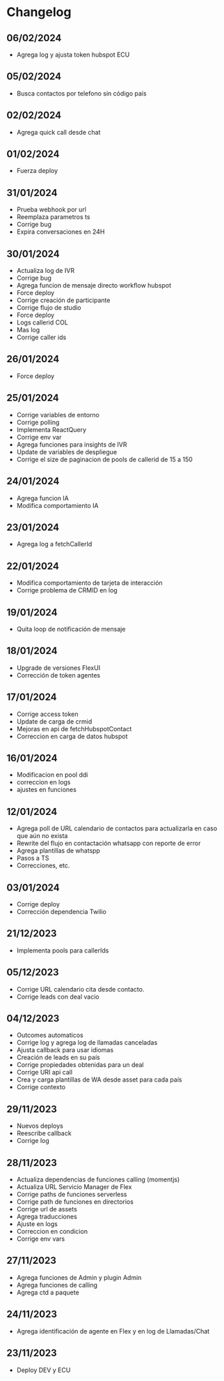 # Changelog

## 06/02/2024
* Agrega log y ajusta token hubspot ECU

## 05/02/2024
* Busca contactos por telefono sin código país

## 02/02/2024
* Agrega quick call desde chat

## 01/02/2024
* Fuerza deploy

## 31/01/2024
* Prueba webhook por url
* Reemplaza parametros ts
* Corrige bug
* Expira conversaciones en 24H

## 30/01/2024
* Actualiza log de IVR
* Corrige bug
* Agrega funcion de mensaje directo workflow hubspot
* Force deploy
* Corrige creación de participante
* Corrige flujo de studio
* Force deploy
* Logs callerid COL
* Mas log
* Corrige caller ids

## 26/01/2024
* Force deploy

## 25/01/2024
* Corrige variables de entorno
* Corrige polling
* Implementa ReactQuery
* Corrige env var
* Agrega funciones para insights de IVR
* Update de variables de despliegue
* Corrige el size de paginacion de pools de callerid de 15 a 150

## 24/01/2024
* Agrega funcion IA
* Modifica comportamiento IA

## 23/01/2024
* Agrega log a fetchCallerId

## 22/01/2024
* Modifica comportamiento de tarjeta de interacción
* Corrige problema de CRMID en log

## 19/01/2024
* Quita loop de notificación de mensaje

## 18/01/2024
* Upgrade de versiones FlexUI
* Corrección de token agentes

## 17/01/2024
* Corrige access token
* Update de carga de crmid
* Mejoras en api de fetchHubspotContact
* Correccion en carga de datos hubspot

## 16/01/2024
* Modificacion en pool ddi
* correccion en logs
* ajustes en funciones

## 12/01/2024
* Agrega poll de URL calendario de contactos para actualizarla en caso que aún no exista
* Rewrite del flujo en contactación whatsapp con reporte de error
* Agrega plantillas de whatspp
* Pasos a TS
* Correcciones, etc.

## 03/01/2024
* Corrige deploy
* Corrección dependencia Twilio

## 21/12/2023
* Implementa pools para callerIds

## 05/12/2023
* Corrige URL calendario cita desde contacto.
* Corrige leads con deal vacio

## 04/12/2023
* Outcomes automaticos
* Corrige log y agrega log de llamadas canceladas
* Ajusta callback para usar idiomas
* Creación de leads en su país
* Corrige propiedades obtenidas para un deal
* Corrige URI api call
* Crea y carga plantillas de WA desde asset para cada país
* Corrige contexto

## 29/11/2023
* Nuevos deploys
* Reescribe callback
* Corrige log

## 28/11/2023
* Actualiza dependencias de funciones calling (momentjs)
* Actualiza URL Servicio Manager de Flex
* Corrige paths de funciones serverless
* Corrige path de funciones en directorios
* Corrige url de assets
* Agrega traducciones
* Ajuste en logs
* Correccion en condicion
* Corrige env vars

## 27/11/2023
* Agrega funciones de Admin y plugin Admin
* Agrega funciones de calling
* Agrega ctd a paquete

## 24/11/2023
* Agrega identificación de agente en Flex y en log de Llamadas/Chat

## 23/11/2023
* Deploy DEV y ECU
    